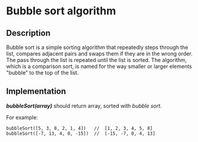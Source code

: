 # Bubble sort algorithm

## Description

Bubble sort is a simple sorting algorithm that repeatedly steps through the list, compares adjacent pairs and swaps them if they are in the wrong order. The pass through the list is repeated until the list is sorted. The algorithm, which is a comparison sort, is named for the way smaller or larger elements "bubble" to the top of the list.

## Implementation

**_bubbleSort(array)_** should return array, sorted with _bubble sort_.

For example:

```
bubbleSort([5, 3, 8, 2, 1, 4])   //  [1, 2, 3, 4, 5, 8]
bubbleSort([-7, 13, 4, 0, -15])  //  [-15, -7, 0, 4, 13]
```
